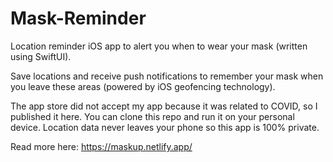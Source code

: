 # Mask-Reminder
Location reminder iOS app to alert you when to wear your mask (written using SwiftUI).

Save locations and receive push notifications to remember your mask when you leave these areas (powered by iOS geofencing technology).

The app store did not accept my app because it was related to COVID, so I published it here. You can clone this repo and run it on your personal device. Location data never leaves your phone so this app is 100% private.

Read more here: https://maskup.netlify.app/
